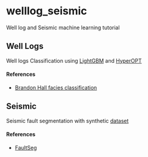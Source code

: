 # welllog_seismic
Well log and Seismic machine learning tutorial

## Well Logs
Well logs Classification using [LightGBM](https://github.com/microsoft/LightGBM) and [HyperOPT](https://github.com/hyperopt/hyperopt)

#### References
- [Brandon Hall facies classification](https://github.com/brendonhall/facies_classification/blob/master/leadingedge/facies_classification.md)

## Seismic
Seismic fault segmentation with synthetic [dataset](https://drive.google.com/drive/folders/1FcykAxpqiy2NpLP1icdatrrSQgLRXLP8)

#### References
- [FaultSeg](https://github.com/xinwucwp/faultSeg)
